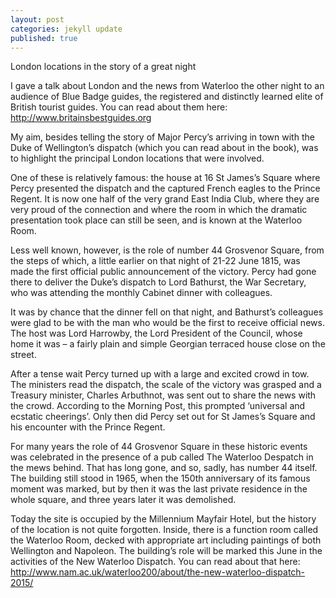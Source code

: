 ```yaml
---
layout: post
categories: jekyll update
published: true
---
```


London locations in the story of a great night

I gave a talk about London and the news from Waterloo the other night to an audience of Blue Badge guides, the registered and distinctly learned elite of British tourist guides. You can read about them here: <a href='http://www.britainsbestguides.org'>http://www.britainsbestguides.org</a>

My aim, besides telling the story of Major Percy’s arriving in town with the Duke of Wellington’s dispatch (which you can read about in the book), was to highlight the principal London locations that were involved.

One of these is relatively famous: the house at 16 St James’s Square where Percy presented the dispatch and the captured French eagles to the Prince Regent. It is now one half of the very grand East India Club, where they are very proud of the connection and where the room in which the dramatic presentation took place can still be seen, and is known at the Waterloo Room.

Less well known, however, is the role of number 44 Grosvenor Square, from the steps of which, a little earlier on that night of 21-22 June 1815, was made the first official public announcement of the victory. Percy had gone there to deliver the Duke’s dispatch to Lord Bathurst, the War Secretary, who was attending the monthly Cabinet dinner with colleagues.

It was by chance that the dinner fell on that night, and Bathurst’s colleagues were glad to be with the man who would be the first to receive official news. The host was Lord Harrowby, the Lord President of the Council, whose home it was – a fairly plain and simple Georgian terraced house close on the street.

After a tense wait Percy turned up with a large and excited crowd in tow. The ministers read the dispatch, the scale of the victory was grasped and a Treasury minister, Charles Arbuthnot, was sent out to share the news with the crowd.  According to the Morning Post, this prompted ‘universal and ecstatic cheerings’. Only then did Percy set out for St James’s Square and his encounter with the Prince Regent.

For many years the role of 44 Grosvenor Square in these historic events was celebrated in the presence of a pub called The Waterloo Despatch in the mews behind. That has long gone, and so, sadly, has number 44 itself. The building still stood in 1965, when the 150th anniversary of its famous moment was marked, but by then it was the last private residence in the whole square, and three years later it was demolished.

Today the site is occupied by the Millennium Mayfair Hotel, but the history of the location is not quite forgotten. Inside, there is a function room called the Waterloo Room, decked with appropriate art including paintings of both Wellington and Napoleon. The building’s role will be marked this June in the activities of the New Waterloo Dispatch. You can read about that here: <a href='http://www.nam.ac.uk/waterloo200/about/the-new-waterloo-dispatch-2015/'>http://www.nam.ac.uk/waterloo200/about/the-new-waterloo-dispatch-2015/</a>
